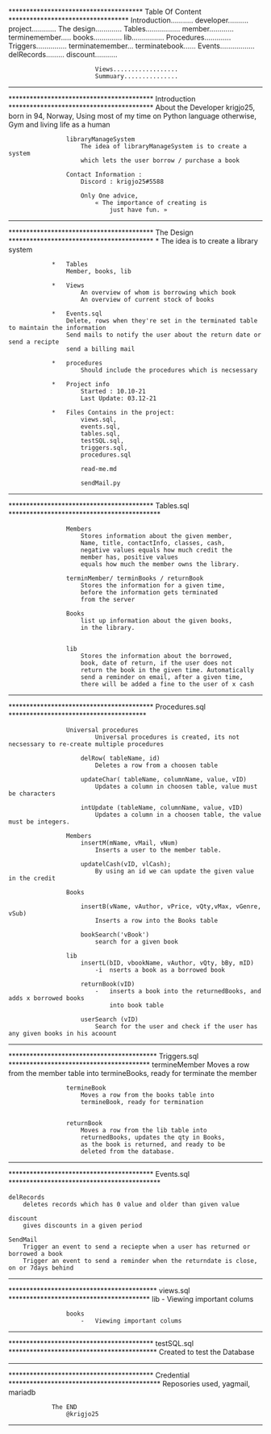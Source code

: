 ************************************** Table Of Content **********************************
                            Introduction...........
                                developer..........
                                project............
                            The design.............
                            Tables.................
                                member............
                                terminemember.....
                                books..............
                                lib................
                            Procedures.............
                            Triggers...............
                                terminatemember...
                                terminatebook......
                            Events.................
                                delRecords.........
                                discount...........

                            Views..................
                            Summuary...............

************************************************************************************************
***************************************** Introduction *****************************************
                    About the Developer 
                        krigjo25, born in 94, Norway, Using most of my time on Python language 
                        otherwise, Gym and living life as a human

                    libraryManageSystem
                        The idea of libraryManageSystem is to create a system 
                        which lets the user borrow / purchase a book

                    Contact Information :
                        Discord : krigjo25#5588

                        Only One advice,
                            « The importance of creating is
                                just have fun. »
************************************************************************************************

***************************************** The Design *****************************************
                *   The idea is to create a library system 

                *   Tables
                    Member, books, lib

                *   Views
                        An overview of whom is borrowing which book
                        An overview of current stock of books
    
                *   Events.sql
                    Delete, rows when they're set in the terminated table to maintain the information
                    Send mails to notify the user about the return date or send a recipte
                    send a billing mail
    
                *   procedures
                        Should include the procedures which is necsessary

                *   Project info
                        Started : 10.10-21
                        Last Update: 03.12-21
    
                *   Files Contains in the project:
                        views.sql,
                        events.sql,
                        tables.sql,
                        testSQL.sql,
                        triggers.sql,
                        procedures.sql
        
                        read-me.md

                        sendMail.py
************************************************************************************************

***************************************** Tables.sql *******************************************

                    Members
                        Stores information about the given member,
                        Name, title, contactInfo, classes, cash, 
                        negative values equals how much credit the
                        member has, positive values 
                        equals how much the member owns the library. 

                    terminMember/ terminBooks / returnBook
                        Stores the information for a given time, 
                        before the information gets terminated 
                        from the server
    
                    Books
                        list up information about the given books,
                        in the library. 


                    lib
                        Stores the information about the borrowed,
                        book, date of return, if the user does not 
                        return the book in the given time. Automatically
                        send a reminder on email, after a given time, 
                        there will be added a fine to the user of x cash

************************************************************************************************

***************************************** Procedures.sql ***************************************
                    
                    Universal procedures
                            Universal procedures is created, its not necsessary to re-create multiple procedures

                        delRow( tableName, id)
                            Deletes a row from a choosen table
                        
                        updateChar( tableName, columnName, value, vID)
                            Updates a column in choosen table, value must be characters
                        
                        intUpdate (tableName, columnName, value, vID)
                            Updates a column in a choosen table, the value must be integers.
                    
                    Members
                        insertM(mName, vMail, vNum)
                            Inserts a user to the member table.

                        updatelCash(vID, vlCash);
                            By using an id we can update the given value in the credit
                        
                    Books
        
                        insertB(vName, vAuthor, vPrice, vQty,vMax, vGenre, vSub) 
                            Inserts a row into the Books table
                        
                        bookSearch('vBook')
                            search for a given book   
                    
                    lib 
                        insertL(bID, vbookName, vAuthor, vQty, bBy, mID)
                            -i  nserts a book as a borrowed book

                        returnBook(vID)
                            -   inserts a book into the returnedBooks, and adds x borrowed books
                                into book table

                        userSearch (vID)
                            Search for the user and check if the user has any given books in his acoount

************************************************************************************************

****************************************** Triggers.sql ****************************************
                    termineMember
                        Moves a row from the member table into
                        termineBooks, ready for terminate the member


                    termineBook
                        Moves a row from the books table into 
                        termineBook, ready for termination


                    returnBook
                        Moves a row from the lib table into 
                        returnedBooks, updates the qty in Books, 
                        as the book is returned, and ready to be 
                        deleted from the database.
************************************************************************************************

***************************************** Events.sql *******************************************
 
    delRecords
        deletes records which has 0 value and older than given value
    
    discount 
        gives discounts in a given period

    SendMail
        Trigger an event to send a reciepte when a user has returned or borrowed a book
        Trigger an event to send a reminder when the returndate is close, on or 7days behind

************************************************************************************************

****************************************** views.sql ****************************************
                    lib
                        -   Viewing important colums
                    
                    books 
                        -   Viewing important colums
                    
************************************************************************************************

***************************************** testSQL.sql ******************************************
                            Created to test the Database

************************************************************************************************

***************************************** Credential *******************************************
                Reposories used,
                yagmail,
                mariadb

                The END
                    @krigjo25

************************************************************************************************************************
